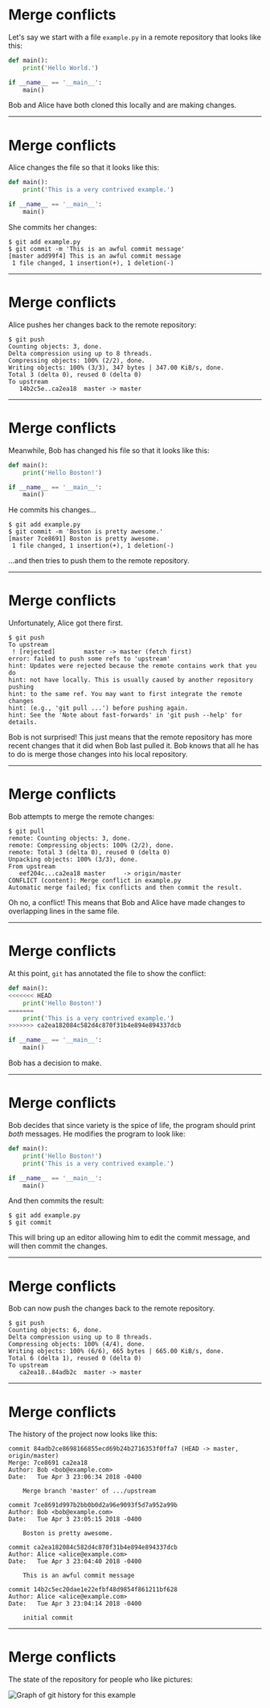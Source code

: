 # Merge conflicts

Let's say we start with a file `example.py` in a remote repository
that looks like this:

```python
def main():
    print('Hello World.')

if __name__ == '__main__':
    main()
```

Bob and Alice have both cloned this locally and are making changes.

---

# Merge conflicts

Alice changes the file so that it looks like this:

```python
def main():
    print('This is a very contrived example.')

if __name__ == '__main__':
    main()
```

She commits her changes:

```
$ git add example.py
$ git commit -m 'This is an awful commit message'
[master add99f4] This is an awful commit message
 1 file changed, 1 insertion(+), 1 deletion(-)
```

---

# Merge conflicts

Alice pushes her changes back to the remote repository:

```
$ git push
Counting objects: 3, done.
Delta compression using up to 8 threads.
Compressing objects: 100% (2/2), done.
Writing objects: 100% (3/3), 347 bytes | 347.00 KiB/s, done.
Total 3 (delta 0), reused 0 (delta 0)
To upstream
   14b2c5e..ca2ea18  master -> master
```

---

# Merge conflicts

Meanwhile, Bob has changed his file so that it looks like this:

```python
def main():
    print('Hello Boston!')

if __name__ == '__main__':
    main()
```

He commits his changes...

```
$ git add example.py
$ git commit -m 'Boston is pretty awesome.'
[master 7ce8691] Boston is pretty awesome.
 1 file changed, 1 insertion(+), 1 deletion(-)
```

...and then tries to push them to the remote repository.

---

# Merge conflicts

Unfortunately, Alice got there first.

```
$ git push
To upstream
 ! [rejected]        master -> master (fetch first)
error: failed to push some refs to 'upstream'
hint: Updates were rejected because the remote contains work that you do
hint: not have locally. This is usually caused by another repository pushing
hint: to the same ref. You may want to first integrate the remote changes
hint: (e.g., 'git pull ...') before pushing again.
hint: See the 'Note about fast-forwards' in 'git push --help' for details.
```

Bob is not surprised! This just means that the remote repository has
more recent changes that it did when Bob last pulled it.  Bob knows
that all he has to do is merge those changes into his local
repository.

---

# Merge conflicts

Bob attempts to merge the remote changes:

```
$ git pull
remote: Counting objects: 3, done.
remote: Compressing objects: 100% (2/2), done.
remote: Total 3 (delta 0), reused 0 (delta 0)
Unpacking objects: 100% (3/3), done.
From upstream
   eef204c...ca2ea18 master     -> origin/master
CONFLICT (content): Merge conflict in example.py
Automatic merge failed; fix conflicts and then commit the result.
```

Oh no, a conflict! This means that Bob and Alice have made changes to
overlapping lines in the same file.

---

# Merge conflicts

At this point, `git` has annotated the file to show the conflict:

```python
def main():
<<<<<<< HEAD
    print('Hello Boston!')
=======
    print('This is a very contrived example.')
>>>>>>> ca2ea182084c582d4c870f31b4e894e894337dcb

if __name__ == '__main__':
    main()
```

Bob has a decision to make.

---

# Merge conflicts

Bob decides that since variety is the spice of life, the program
should print *both* messages. He modifies the program to look like:

```python
def main():
    print('Hello Boston!')
    print('This is a very contrived example.')

if __name__ == '__main__':
    main()
```

And then commits the result:

```
$ git add example.py
$ git commit
```

This will bring up an editor allowing him to edit the commit message,
and will then commit the changes.

---

# Merge conflicts

Bob can now push the changes back to the remote repository.

```
$ git push
Counting objects: 6, done.
Delta compression using up to 8 threads.
Compressing objects: 100% (4/4), done.
Writing objects: 100% (6/6), 665 bytes | 665.00 KiB/s, done.
Total 6 (delta 1), reused 0 (delta 0)
To upstream
   ca2ea18..84adb2c  master -> master
```

---

# Merge conflicts

The history of the project now looks like this:

```
commit 84adb2ce8698166855ecd69b24b2716353f0ffa7 (HEAD -> master, origin/master)
Merge: 7ce8691 ca2ea18
Author: Bob <bob@example.com>
Date:   Tue Apr 3 23:06:34 2018 -0400

    Merge branch 'master' of .../upstream

commit 7ce8691d997b2bb0b0d2a96e9093f5d7a952a99b
Author: Bob <bob@example.com>
Date:   Tue Apr 3 23:05:15 2018 -0400

    Boston is pretty awesome.

commit ca2ea182084c582d4c870f31b4e894e894337dcb
Author: Alice <alice@example.com>
Date:   Tue Apr 3 23:04:40 2018 -0400

    This is an awful commit message

commit 14b2c5ec20dae1e22efbf48d9854f861211bf628
Author: Alice <alice@example.com>
Date:   Tue Apr 3 23:04:14 2018 -0400

    initial commit
```

---

# Merge conflicts

The state of the repository for people who like pictures:

![Graph of git history for this example](images/merge-conflict-final.svg)

